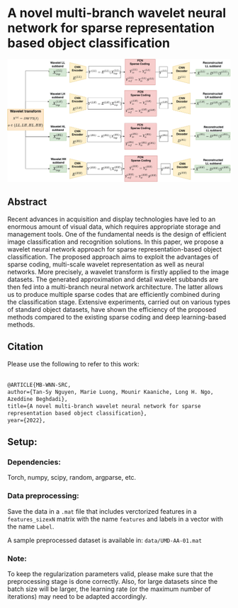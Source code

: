 # A novel multi-branch wavelet neural network for sparse representation based object classification
![overview](https://github.com/tansyab1/MB-WNN-CNN/blob/92982c35d3aa1b54deb125139552142e1e5fba25/MBarchitecture.png)

## Abstract
Recent advances in acquisition and display technologies have led to an enormous amount of visual data, which requires appropriate storage and management tools. One of the fundamental needs is the design of efficient image classification and recognition solutions. In this paper, we propose a wavelet neural network approach for sparse representation-based object classification. The proposed approach aims to exploit the advantages of sparse coding, multi-scale wavelet representation as well as neural networks. More precisely, a wavelet transform is firstly applied to the image datasets. The generated approximation and detail wavelet subbands are then fed into a multi-branch neural network architecture. The latter allows us to produce multiple sparse codes that are efficiently combined during the classification stage. Extensive experiments, carried out on various types of standard object datasets, have shown the efficiency of the proposed methods compared to the existing sparse coding and deep learning-based methods.

## Citation

Please use the following to refer to this work:

<pre><code>
@ARTICLE{MB-WNN-SRC, 
author={Tan-Sy Nguyen, Marie Luong, Mounir Kaaniche, Long H. Ngo, Azeddine Beghdadi}, 
title={A novel multi-branch wavelet neural network for sparse representation based object classification}, 
year={2022}, 
</code></pre>


## Setup:
### Dependencies:
Torch, numpy, scipy, random, argparse, etc.
### Data preprocessing:

Save the data in a `.mat` file that includes verctorized features in a `features_sizexN` matrix with the name `features` and labels in a vector with the name `Label`.

A sample preprocessed dataset is available in: `data/UMD-AA-01.mat` 

### Note:
To keep the regularization parameters valid, please make sure that the preprocessing stage is done correctly. Also, for large datasets since the batch size will be larger, the learning rate (or the maximum number of iterations) may need to be adapted accordingly. 







